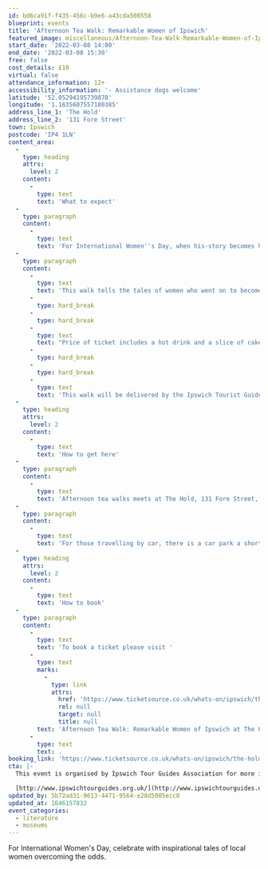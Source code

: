 ```yaml
---
id: bd6ca91f-f435-456c-b9e6-a43cda508558
blueprint: events
title: 'Afternoon Tea Walk: Remarkable Women of Ipswich'
featured_image: miscellaneous/Afternoon-Tea-Walk-Remarkable-Women-of-Ipswich.webp
start_date: '2022-03-08 14:00'
end_date: '2022-03-08 15:30'
free: false
cost_details: £10
virtual: false
attendance_information: 12+
accessibility_information: '- Assistance dogs welcome'
latitude: '52.05294195739878'
longitude: '1.1635607557180385'
address_line_1: 'The Hold'
address_line_2: '131 Fore Street'
town: Ipswich
postcode: 'IP4 1LN'
content_area:
  -
    type: heading
    attrs:
      level: 2
    content:
      -
        type: text
        text: 'What to expect'
  -
    type: paragraph
    content:
      -
        type: text
        text: 'For International Women''s Day, when his-story becomes her-story, celebrate with the inspirational tales of local women overcoming the odds.'
  -
    type: paragraph
    content:
      -
        type: text
        text: 'This walk tells the tales of women who went on to become pilots, war workers, suffragettes, archaeologists or famous writers. archaeologists or famous writers.'
      -
        type: hard_break
      -
        type: hard_break
      -
        type: text
        text: "Price of ticket includes a hot drink and a slice of cake at the café at The Hold at the end of the walk. These can be claimed by showing your ticket to the café staff.\_"
      -
        type: hard_break
      -
        type: hard_break
      -
        type: text
        text: 'This walk will be delivered by the Ipswich Tourist Guide Association. Up to 5 complementary tickets per walk are available at the discretion of ITGA.'
  -
    type: heading
    attrs:
      level: 2
    content:
      -
        type: text
        text: 'How to get here'
  -
    type: paragraph
    content:
      -
        type: text
        text: 'Afternoon tea walks meets at The Hold, 131 Fore Street, Ipswich.'
  -
    type: paragraph
    content:
      -
        type: text
        text: 'For those travelling by car, there is a car park a short walk from the venue next to the student halls.'
  -
    type: heading
    attrs:
      level: 2
    content:
      -
        type: text
        text: 'How to book'
  -
    type: paragraph
    content:
      -
        type: text
        text: 'To book a ticket please visit '
      -
        type: text
        marks:
          -
            type: link
            attrs:
              href: 'https://www.ticketsource.co.uk/whats-on/ipswich/the-hold/afternoon-tea-walk-remarkable-women-of-ipswich/2022-03-08/14:00/t-ogdxom'
              rel: null
              target: null
              title: null
        text: 'Afternoon Tea Walk: Remarkable Women of Ipswich at The Hold event tickets from TicketSource'
      -
        type: text
        text: .
booking_link: 'https://www.ticketsource.co.uk/whats-on/ipswich/the-hold/afternoon-tea-walk-remarkable-women-of-ipswich/2022-03-08/14:00/t-ogdxom'
cta: |-
  This event is organised by Ipswich Tour Guides Association for more information please get in contact via:

  [http://www.ipswichtourguides.org.uk/](http://www.ipswichtourguides.org.uk/)
updated_by: 5b72ad31-9613-4471-9564-e28d5005ecc0
updated_at: 1646157832
event_categories:
  - literature
  - museums
---
```

For International Women's Day, celebrate with inspirational tales of local women overcoming the odds.